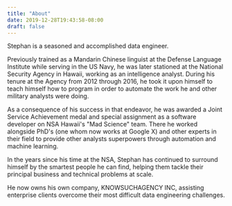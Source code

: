 ```yaml
---
title: "About"
date: 2019-12-28T19:43:58-08:00
draft: false
---
```


Stephan is a seasoned and accomplished data engineer.

Previously trained as a Mandarin Chinese linguist at the Defense Language Institute while serving in the US Navy, he was later stationed at the National Security Agency in Hawaii, working as an intelligence analyst. 
During his tenure at the Agency from 2012 through 2016, he took it upon himself to teach himself how to program in order to automate the work he and other military analysts were doing.

As a consequence of his success in that endeavor, he was awarded a Joint Service Achievement medal and special assignment as a software developer on NSA Hawaii's "Mad Science" team. 
There he worked alongside PhD's (one whom now works at Google X) and other experts in their field to provide other analysts superpowers through automation and machine learning.

In the years since his time at the NSA, Stephan has continued to surround himself by the smartest people he can find, helping them tackle their principal business and technical problems at scale. 

He now owns his own company, KNOWSUCHAGENCY INC, assisting enterprise clients overcome their most difficult data engineering challenges.

